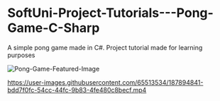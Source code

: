 # SoftUni-Project-Tutorials---Pong-Game-C-Sharp
A simple pong game made in C#. Project tutorial made for learning purposes

![Pong-Game-Featured-Image](https://user-images.githubusercontent.com/65513534/187895177-c514701f-89ed-43d5-8825-477521de49fd.png)


https://user-images.githubusercontent.com/65513534/187894841-bdd7f0fc-54cc-44fc-9b83-4fe480c8becf.mp4

